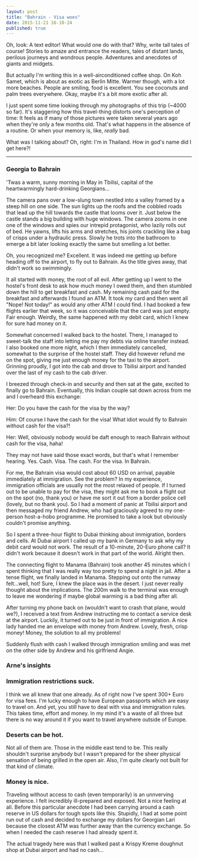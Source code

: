 ```yaml
---
layout: post
title: "Bahrain - Visa woes"
date: 2015-11-21 16-10-24
published: true
---
```

	
	
	
Oh, look: A text editor! What would one do with that? Why, write tall tales of course! Stories to amaze and entrance the readers, tales of distant lands, perilous journeys and wondrous people. Adventures and anecdotes of giants and midgets.

But actually I'm writing this in a well-airconditioned coffee shop. On Koh Samet, which is about as exotic as Berlin Mitte. Warmer though, with a lot more beaches. People are smiling, food is excellent. You see coconuts and palm trees everywhere. Okay, maybe it's a bit more exotic after all.

I just spent some time looking through my photographs of this trip (~4000 so far). It's staggering how this travel-thing distorts one's perception of time: It feels as if many of those pictures were taken several years ago when they're only a few months old. That's what happens in the absence of a routine. Or when your memory is, like, *really* bad.

What was I talking about? Oh, right: I'm in Thailand. How in god's name did I get here?!

---

### Georgia to Bahrain

'Twas a warm, sunny morning in May in Tbilisi, capital of the heartwarmingly hard-drinking Georgians...

The camera pans over a low-slung town nestled into a valley framed by a steep hill on one side. The sun lights up the roofs and the cobbled roads that lead up the hill towards the castle that looms over it. Just below the castle stands a big building with huge windows. The camera zooms in one one of the windows and spies our intrepid protagonist, who lazily rolls out of bed. He yawns, lifts his arms and stretches, his joints crackling like a bag of crisps under a hydraulic press. Slowly he trots into the bathroom to emerge a bit later looking exactly the same but smelling a lot better.

Oh, you recognized me? Excellent. It was indeed me getting up before heading off to the airport, to fly out to Bahrain. As the title gives away, that didn't work so swimmingly.

It all started with money, the root of all evil. After getting up I went to the hostel's front desk to ask how much money I owed them, and then stumbled down the hill to get breakfast and cash. My remaining cash paid for the breakfast and afterwards I found an ATM. It took my card and then went all "Nope! Not today!" as would any other ATM I could find. I had booked a few flights earlier that week, so it was conceivable that the card was just empty. Fair enough. Weirdly, the same happened with my debit card, which I knew for sure had money on it.

Somewhat concerned I walked back to the hostel. There, I managed to sweet-talk the staff into letting me pay my debts via online transfer instead. I also booked one more night, which I then immediately cancelled, somewhat to the surprise of the hostel staff. They did however refund me on the spot, giving me just enough money for the taxi to the airport. Grinning proudly, I got into the cab and drove to Tbilisi airport and handed over the last of my cash to the cab driver.

I breezed through check-in and security and then sat at the gate, excited to finally go to Bahrain. Eventually, this Indian couple sat down across from me and I overheard this exchange:

Her: Do you have the cash for the visa by the way?

Him: Of course I have the cash for the visa! What idiot would fly to Bahrain without cash for the visa?!

Her: Well, obviously nobody would be daft enough to reach Bahrain without cash for the visa, haha!

They may not have said those exact words, but that's what I remember hearing. Yes. Cash. Visa. The cash. For the visa. In Bahrain.

For me, the Bahrain visa would cost about 60 USD on arrival, payable immediately at immigration. See the problem? In my experience, immigration officials are usually not the most relaxed of people. If I turned out to be unable to pay for the visa, they might ask me to book a flight out on the spot (no, thank you) or have me sort it out from a border police cell (lovely, but no thank you). So I had a moment of panic at Tbilisi airport and then messaged my friend Andrew, who had graciously agreed to my one-person host-a-hobo programme. He promised to take a look but obviously couldn't promise anything.

So I spent a three-hour flight to Dubai thinking about immigration, borders and cells. At Dubai airport I called up my bank in Germany to ask why my debit card would not work. The result of a 10-minute, 20-Euro phone call? It didn't work because it doesn't work in that part of the world. Alright then.

The connecting flight to Manama (Bahrain) took another 45 minutes which I spent thinking that I was really way too pretty to spend a night in jail. After a tense flight, we finally landed in Manama. Stepping out onto the runway felt...well, hot! Sure, I knew the place was in the desert. I just never really thought about the implications. The 200m walk to the terminal was enough to leave me wondering if maybe global warming is a bad thing after all.

After turning my phone back on (wouldn't want to crash that plane, would we?), I received a text from Andrew instructing me to contact a service desk at the airport. Luckily, it turned out to be just in front of immigration. A nice lady handed me an envelope with money from Andrew. Lovely, fresh, crisp money! Money, the solution to all my problems!

Suddenly flush with cash I walked through immigration smiling and was met on the other side by Andrew and his girlfriend Angie. 




### Arne's insights

### Immigration restrictions suck. 
I think we all knew that one already. As of right now I've spent 300+ Euro for visa fees. I'm lucky enough to have European passports which are easy to travel on. And yet, you still have to deal with visa and immigration rules. This takes time, effort and money. In my mind it's a waste of all three but there is no way around it if you want to travel anywhere outside of Europe. 


### Deserts can be hot.
Not all of them are. Those in the middle east tend to be. This really shouldn't surprise anybody but I wasn't prepared for the sheer physical sensation of being grilled in the open air. Also, I'm quite clearly not built for that kind of climate.


### Money is nice.
Traveling without access to cash (even temporarily) is an unnverving experience. I felt incredibly ill-prepared and exposed. Not a nice feeling at all. Before this particular anecdote I had been carrying around a cash reserve in US dollars for tough spots like this. Stupidly, I had at some point run out of cash and decided to exchange my dollars for Georgian Lari because the closest ATM was further away than the currency exchange. So when I needed the cash reserve I had already spent it. 

The actual tragedy here was that I walked past a Krispy Kreme doughnut shop at Dubai airport and had no cash...

